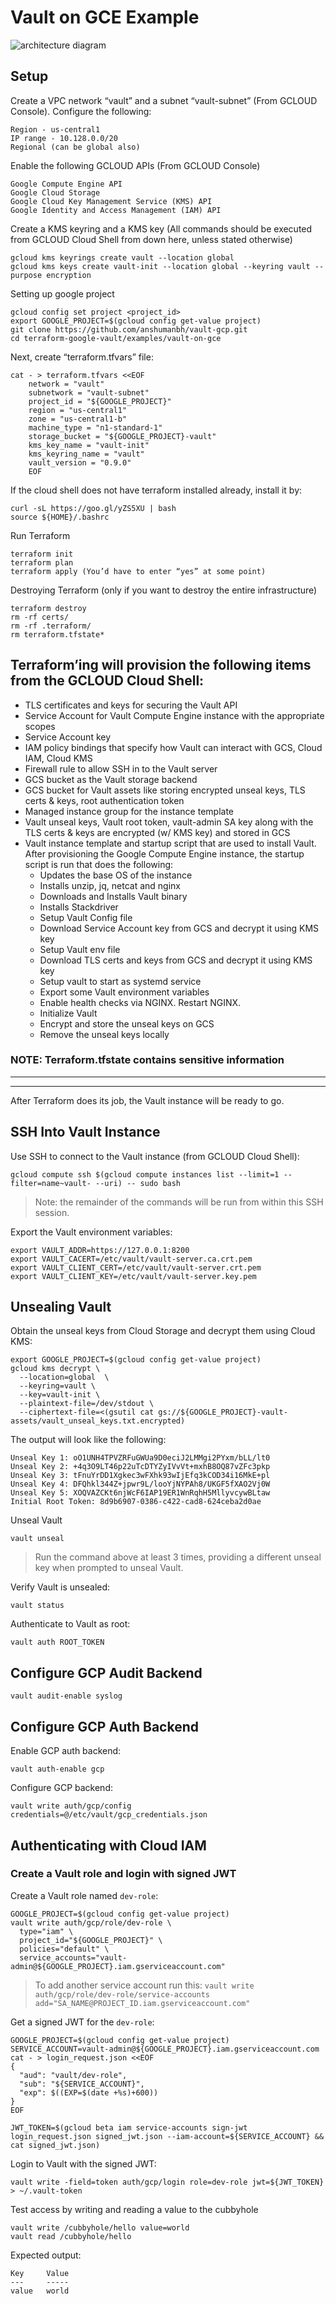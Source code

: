 # Vault on GCE Example

![architecture diagram](./vaultgcp.png)

## Setup

Create a VPC network “vault” and a subnet “vault-subnet” (From GCLOUD Console). Configure the following:
```
Region - us-central1
IP range - 10.128.0.0/20
Regional (can be global also)
```

Enable the following GCLOUD APIs (From GCLOUD Console)
```
Google Compute Engine API
Google Cloud Storage
Google Cloud Key Management Service (KMS) API
Google Identity and Access Management (IAM) API
```

Create a KMS keyring and a KMS key (All commands should be executed from GCLOUD Cloud Shell from down here, unless stated otherwise)
```
gcloud kms keyrings create vault --location global
gcloud kms keys create vault-init --location global --keyring vault --purpose encryption
```

Setting up google project
```
gcloud config set project <project_id>
export GOOGLE_PROJECT=$(gcloud config get-value project)
git clone https://github.com/anshumanbh/vault-gcp.git
cd terraform-google-vault/examples/vault-on-gce
```

Next, create “terraform.tfvars” file:
```
cat - > terraform.tfvars <<EOF
	network = "vault"
	subnetwork = "vault-subnet"
	project_id = "${GOOGLE_PROJECT}"
	region = "us-central1"
	zone = "us-central1-b"
	machine_type = "n1-standard-1"
	storage_bucket = "${GOOGLE_PROJECT}-vault"
	kms_key_name = "vault-init"
	kms_keyring_name = "vault"
	vault_version = "0.9.0"
	EOF
```

If the cloud shell does not have terraform installed already, install it by:
```
curl -sL https://goo.gl/yZS5XU | bash
source ${HOME}/.bashrc
```

Run Terraform
```
terraform init
terraform plan
terraform apply (You’d have to enter “yes” at some point)
```

Destroying Terraform (only if you want to destroy the entire infrastructure)
```
terraform destroy
rm -rf certs/
rm -rf .terraform/
rm terraform.tfstate*
```

## Terraform’ing will provision the following items from the GCLOUD Cloud Shell:

* TLS certificates and keys for securing the Vault API
* Service Account for Vault Compute Engine instance with the appropriate scopes
* Service Account key
* IAM policy bindings that specify how Vault can interact with GCS, Cloud IAM, Cloud KMS
* Firewall rule to allow SSH in to the Vault server
* GCS bucket as the Vault storage backend
* GCS bucket for Vault assets like storing encrypted unseal keys, TLS certs & keys, root authentication token
* Managed instance group for the instance template
* Vault unseal keys, Vault root token, vault-admin SA key along with the TLS certs & keys are encrypted (w/ KMS key) and stored in GCS
* Vault instance template and startup script that are used to install Vault. After provisioning the Google Compute Engine instance, the startup script is run that does the following:
  * Updates the base OS of the instance
  * Installs unzip, jq, netcat and nginx
  * Downloads and Installs Vault binary
  * Installs Stackdriver
  * Setup Vault Config file
  * Download Service Account key from GCS and decrypt it using KMS key
  * Setup Vault env file
  * Download TLS certs and keys from GCS and decrypt it using KMS key
  * Setup vault to start as systemd service
  * Export some Vault environment variables
  * Enable health checks via NGINX. Restart NGINX.
  * Initialize Vault
  * Encrypt and store the unseal keys on GCS
  * Remove the unseal keys locally


### NOTE: Terraform.tfstate contains sensitive information

---------------------------------------------------------------------------------------------
---------------------------------------------------------------------------------------------
After Terraform does its job, the Vault instance will be ready to go.

## SSH Into Vault Instance

Use SSH to connect to the Vault instance (from GCLOUD Cloud Shell):

```
gcloud compute ssh $(gcloud compute instances list --limit=1 --filter=name~vault- --uri) -- sudo bash
```

> Note: the remainder of the commands will be run from within this SSH session.

Export the Vault environment variables:

```shell
export VAULT_ADDR=https://127.0.0.1:8200
export VAULT_CACERT=/etc/vault/vault-server.ca.crt.pem
export VAULT_CLIENT_CERT=/etc/vault/vault-server.crt.pem
export VAULT_CLIENT_KEY=/etc/vault/vault-server.key.pem
```

## Unsealing Vault

Obtain the unseal keys from Cloud Storage and decrypt them using Cloud KMS:

```shell
export GOOGLE_PROJECT=$(gcloud config get-value project)
gcloud kms decrypt \
  --location=global  \
  --keyring=vault \
  --key=vault-init \
  --plaintext-file=/dev/stdout \
  --ciphertext-file=<(gsutil cat gs://${GOOGLE_PROJECT}-vault-assets/vault_unseal_keys.txt.encrypted)
```

The output will look like the following:

```
Unseal Key 1: oO1UNH4TPVZRFuGWUa9D0eciJ2LMMgi2PYxm/bLL/lt0
Unseal Key 2: +4q3O9LT46p22uTcDTYZyIVvVt+mxhB8OQ87vZFc3pkp
Unseal Key 3: tFnuYrDD1Xgkec3wFXhk93wIjEfq3kCOD34i16MkE+pl
Unseal Key 4: DFQhkl344Z+jpwr9L/looYjNYPAh8/UKGF5fXAO2Vj0W
Unseal Key 5: XOQVAZCKt6njWcF6IAP19ER1WnRqhH5MllyvcywBLtaw
Initial Root Token: 8d9b6907-0386-c422-cad8-624ceba2d0ae
```

Unseal Vault

```
vault unseal
```

> Run the command above at least 3 times, providing a different unseal key when prompted to unseal Vault.

Verify Vault is unsealed:

```
vault status
```

Authenticate to Vault as root:

```
vault auth ROOT_TOKEN
```

## Configure GCP Audit Backend
```
vault audit-enable syslog
```

## Configure GCP Auth Backend

Enable GCP auth backend:

```
vault auth-enable gcp
```

Configure GCP backend:

```
vault write auth/gcp/config credentials=@/etc/vault/gcp_credentials.json
```

## Authenticating with Cloud IAM
### Create a Vault role and login with signed JWT

Create a Vault role named `dev-role`:

```
GOOGLE_PROJECT=$(gcloud config get-value project)
vault write auth/gcp/role/dev-role \
  type="iam" \
  project_id="${GOOGLE_PROJECT}" \
  policies="default" \
  service_accounts="vault-admin@${GOOGLE_PROJECT}.iam.gserviceaccount.com"
```

> To add another service account run this: `vault write auth/gcp/role/dev-role/service-accounts add="SA_NAME@PROJECT_ID.iam.gserviceaccount.com"`

Get a signed JWT for the `dev-role`:

```
GOOGLE_PROJECT=$(gcloud config get-value project)
SERVICE_ACCOUNT=vault-admin@${GOOGLE_PROJECT}.iam.gserviceaccount.com
cat - > login_request.json <<EOF
{
  "aud": "vault/dev-role",
  "sub": "${SERVICE_ACCOUNT}",
  "exp": $((EXP=$(date +%s)+600))
}
EOF
```

```
JWT_TOKEN=$(gcloud beta iam service-accounts sign-jwt login_request.json signed_jwt.json --iam-account=${SERVICE_ACCOUNT} && cat signed_jwt.json)
```

Login to Vault with the signed JWT:

```
vault write -field=token auth/gcp/login role=dev-role jwt=${JWT_TOKEN} > ~/.vault-token
```

Test access by writing and reading a value to the cubbyhole

```
vault write /cubbyhole/hello value=world
vault read /cubbyhole/hello
```

Expected output:

```
Key     Value
---     -----
value   world
```

